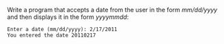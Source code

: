 Write a program that accepts a date from the user in the form
<em>mm/dd/yyyy</em> and then displays it in the form <em>yyyymmdd</em>:

```
Enter a date (mm/dd/yyyy): 2/17/2011
You entered the date 20110217
```
